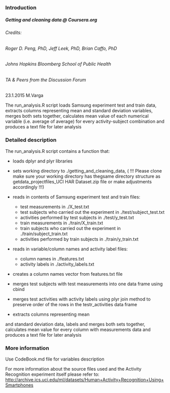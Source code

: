 ### Introduction

##### Getting and cleaning data @ Coursera.org
###### Credits: 
###### 		Roger D. Peng, PhD, Jeff Leek, PhD, Brian Caffo, PhD
######          Johns Hopkins Bloomberg School of Public Health
######          TA & Peers from the Discussion Forum 
           
 23.1.2015 M.Varga

 The run_analysis.R script loads Samsung experiment test and train data, extracts columns representing mean 
 and standard deviation variables, merges both sets together, calculates mean value of each numerical 
 variable (i.e. average of average) for every activity-subject combination and produces a text file for later analysis 

### Detailed description

 The run_analysis.R script contains a function that:
   * loads dplyr and plyr libraries
   * sets working directory to ./getting_and_cleaning_data, ( !!! Please clone make sure your working directory has thegsame directory structure as getdata_projectfiles_UCI HAR Dataset.zip file or make adjustments accordingly !!!)
   
* reads in contents of Samsung experiment test and train files:
    * test measurements in ./X_test.txt  
    * test subjects who carried out the experiment in ./test/subject_test.txt
    * activities performed by test subjects in ./test/y_test.txt
    * train measurements in ./train/X_train.txt
    * train subjects who carried out the experiment in ./train/subject_train.txt
    * activities performed by train subjects in ./train/y_train.txt 

* reads in variable/column names and activity label files:

    * column names in ./features.txt
    * activity labels in ./activity_labels.txt

* creates a column names vector from features.txt file

* merges test subjects with test measurements into one data frame using cbind 

* merges test activities with activity labels using plyr join method to preserve order of the rows in the testr_activities data frame 

* extracts columns representing mean 

 and standard deviation data, labels and merges both sets together, calculates mean value for every 
 column with measurements data and produces a text file for later analysis 

### More information

 Use CodeBook.md file for variables description

 For more information about the source files used and the Activity Recognition experiment itself please refer to: 
 http://archive.ics.uci.edu/ml/datasets/Human+Activity+Recognition+Using+Smartphones

